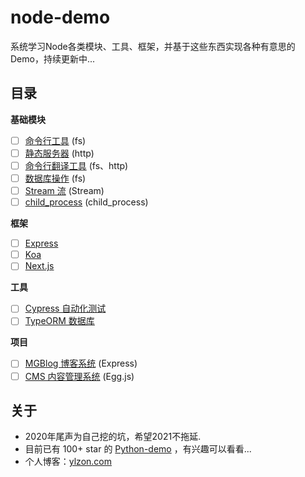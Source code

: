 # node-demo
系统学习Node各类模块、工具、框架，并基于这些东西实现各种有意思的Demo，持续更新中...

## 目录
**基础模块**
* [ ] [命令行工具]() (fs)
* [ ] [静态服务器]() (http)
* [ ] [命令行翻译工具]() (fs、http)
* [ ] [数据库操作]() (fs)
* [ ] [Stream 流]() (Stream)
* [ ] [child_process]() (child_process)

**框架**
* [ ] [Express]() 
* [ ] [Koa]() 
* [ ] [Next.js]() 

**工具**
* [ ] [Cypress 自动化测试]()
* [ ] [TypeORM 数据库]()

**项目**
* [ ] [MGBlog 博客系统]() (Express)
* [ ] [CMS 内容管理系统]() (Egg.js)

## 关于

* 2020年尾声为自己挖的坑，希望2021不拖延.
* 目前已有 100+ star 的 [Python-demo](https://github.com/ylzon/python-demo) ，有兴趣可以看看...
* 个人博客：[ylzon.com](https://ylzon.com)
